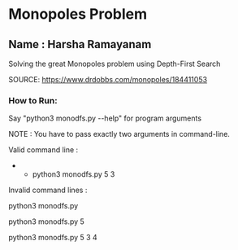 # Monopoles Problem

## Name : Harsha Ramayanam


Solving the great Monopoles problem using Depth-First Search

SOURCE: https://www.drdobbs.com/monopoles/184411053


### How to Run:

Say "python3 monodfs.py --help" for program arguments

NOTE : You have to pass exactly two arguments in command-line.

Valid command line    : 

* * python3 monodfs.py 5 3

Invalid command lines : 

python3 monodfs.py

python3 monodfs.py 5

python3 monodfs.py 5 3 4
